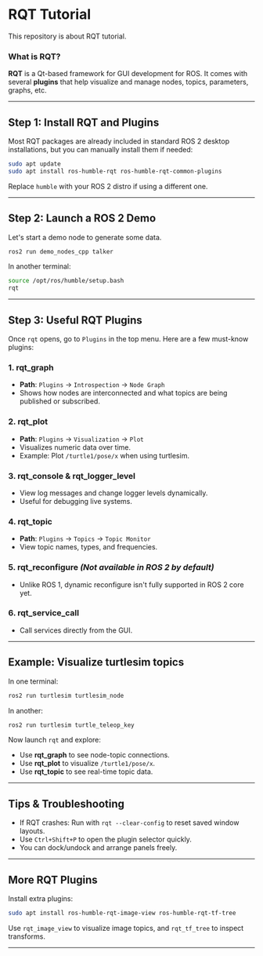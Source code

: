 # RQT Tutorial
This repository is about RQT tutorial. 

### What is RQT?

**RQT** is a Qt-based framework for GUI development for ROS. It comes with several **plugins** that help visualize and manage nodes, topics, parameters, graphs, etc.

---

## Step 1: Install RQT and Plugins

Most RQT packages are already included in standard ROS 2 desktop installations, but you can manually install them if needed:

```bash
sudo apt update
sudo apt install ros-humble-rqt ros-humble-rqt-common-plugins
```

Replace `humble` with your ROS 2 distro if using a different one.

---

## Step 2: Launch a ROS 2 Demo

Let's start a demo node to generate some data.

```bash
ros2 run demo_nodes_cpp talker
```

In another terminal:

```bash
source /opt/ros/humble/setup.bash
rqt
```

---

## Step 3: Useful RQT Plugins

Once `rqt` opens, go to `Plugins` in the top menu. Here are a few must-know plugins:

### 1. **rqt_graph**

- **Path**: `Plugins` → `Introspection` → `Node Graph`
- Shows how nodes are interconnected and what topics are being published or subscribed.

### 2. **rqt_plot**

- **Path**: `Plugins` → `Visualization` → `Plot`
- Visualizes numeric data over time.
- Example: Plot `/turtle1/pose/x` when using turtlesim.

### 3. **rqt_console & rqt_logger_level**

- View log messages and change logger levels dynamically.
- Useful for debugging live systems.

### 4. **rqt_topic**

- **Path**: `Plugins` → `Topics` → `Topic Monitor`
- View topic names, types, and frequencies.

### 5. **rqt_reconfigure** *(Not available in ROS 2 by default)*

- Unlike ROS 1, dynamic reconfigure isn't fully supported in ROS 2 core yet.

### 6. **rqt_service_call**

- Call services directly from the GUI.

---

## Example: Visualize turtlesim topics

In one terminal:

```bash
ros2 run turtlesim turtlesim_node
```

In another:

```bash
ros2 run turtlesim turtle_teleop_key
```

Now launch `rqt` and explore:

- Use **rqt_graph** to see node-topic connections.
- Use **rqt_plot** to visualize `/turtle1/pose/x`.
- Use **rqt_topic** to see real-time topic data.

---

## Tips & Troubleshooting

- If RQT crashes: Run with `rqt --clear-config` to reset saved window layouts.
- Use `Ctrl+Shift+P` to open the plugin selector quickly.
- You can dock/undock and arrange panels freely.

---

## More RQT Plugins

Install extra plugins:

```bash
sudo apt install ros-humble-rqt-image-view ros-humble-rqt-tf-tree
```

Use `rqt_image_view` to visualize image topics, and `rqt_tf_tree` to inspect transforms.

---
